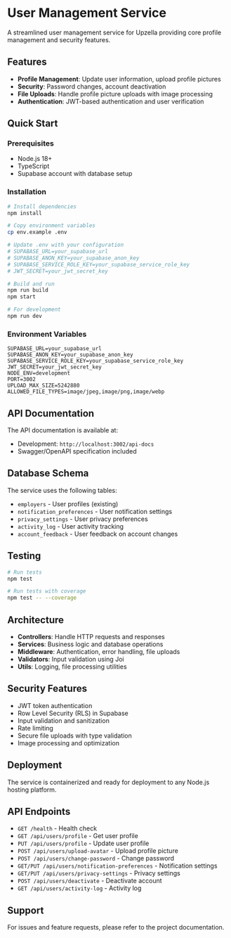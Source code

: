 # User Management Service

A streamlined user management service for Upzella providing core profile management and security features.

## Features

- **Profile Management**: Update user information, upload profile pictures
- **Security**: Password changes, account deactivation
- **File Uploads**: Handle profile picture uploads with image processing
- **Authentication**: JWT-based authentication and user verification

## Quick Start

### Prerequisites

- Node.js 18+
- TypeScript
- Supabase account with database setup

### Installation

```bash
# Install dependencies
npm install

# Copy environment variables
cp env.example .env

# Update .env with your configuration
# SUPABASE_URL=your_supabase_url
# SUPABASE_ANON_KEY=your_supabase_anon_key
# SUPABASE_SERVICE_ROLE_KEY=your_supabase_service_role_key
# JWT_SECRET=your_jwt_secret_key

# Build and run
npm run build
npm start

# For development
npm run dev
```

### Environment Variables

```env
SUPABASE_URL=your_supabase_url
SUPABASE_ANON_KEY=your_supabase_anon_key
SUPABASE_SERVICE_ROLE_KEY=your_supabase_service_role_key
JWT_SECRET=your_jwt_secret_key
NODE_ENV=development
PORT=3002
UPLOAD_MAX_SIZE=5242880
ALLOWED_FILE_TYPES=image/jpeg,image/png,image/webp
```

## API Documentation

The API documentation is available at:
- Development: `http://localhost:3002/api-docs`
- Swagger/OpenAPI specification included

## Database Schema

The service uses the following tables:
- `employers` - User profiles (existing)
- `notification_preferences` - User notification settings
- `privacy_settings` - User privacy preferences
- `activity_log` - User activity tracking
- `account_feedback` - User feedback on account changes

## Testing

```bash
# Run tests
npm test

# Run tests with coverage
npm test -- --coverage
```

## Architecture

- **Controllers**: Handle HTTP requests and responses
- **Services**: Business logic and database operations
- **Middleware**: Authentication, error handling, file uploads
- **Validators**: Input validation using Joi
- **Utils**: Logging, file processing utilities

## Security Features

- JWT token authentication
- Row Level Security (RLS) in Supabase
- Input validation and sanitization
- Rate limiting
- Secure file uploads with type validation
- Image processing and optimization

## Deployment

The service is containerized and ready for deployment to any Node.js hosting platform.

## API Endpoints

- `GET /health` - Health check
- `GET /api/users/profile` - Get user profile
- `PUT /api/users/profile` - Update user profile
- `POST /api/users/upload-avatar` - Upload profile picture
- `POST /api/users/change-password` - Change password
- `GET/PUT /api/users/notification-preferences` - Notification settings
- `GET/PUT /api/users/privacy-settings` - Privacy settings
- `POST /api/users/deactivate` - Deactivate account
- `GET /api/users/activity-log` - Activity log

## Support

For issues and feature requests, please refer to the project documentation.
